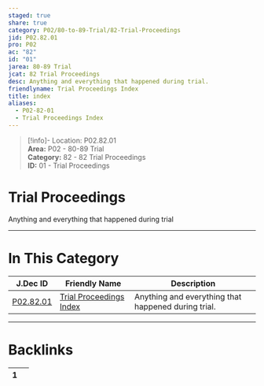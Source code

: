 ```yaml
---  
staged: true  
share: true  
category: P02/80-to-89-Trial/82-Trial-Proceedings  
jid: P02.82.01  
pro: P02  
ac: "82"  
id: "01"  
jarea: 80-89 Trial  
jcat: 82 Trial Proceedings  
desc: Anything and everything that happened during trial.  
friendlyname: Trial Proceedings Index  
title: index  
aliases:  
  - P02-82-01  
  - Trial Proceedings Index  
---  
```

>[!info]- Location: P02.82.01  
>**Area:** P02 - 80-89 Trial  
>**Category:** 82 - 82 Trial Proceedings  
>**ID:** 01 - Trial Proceedings  
  
# Trial Proceedings  
  
Anything and everything that happened during trial  
   
  
  
---  
# In This Category  
  
| J.Dec ID                                                                                   | Friendly Name                                                                                            | Description                                         |  
| ------------------------------------------------------------------------------------------ | -------------------------------------------------------------------------------------------------------- | --------------------------------------------------- |  
| [P02.82.01](index.md) | [Trial Proceedings Index](index.md) | Anything and everything that happened during trial. |  
  
  
---  
# Backlinks  
<div><table class="dataview table-view-table"><thead class="table-view-thead"><tr class="table-view-tr-header"><th class="table-view-th"><span></span><span class="dataview small-text">1</span></th><th class="table-view-th"><span></span></th></tr></thead><tbody class="table-view-tbody"></tbody></table></div>